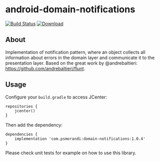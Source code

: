 # android-domain-notifications

[![Build Status](https://dev.azure.com/psmorandi/Android%20Domain%20Notifications/_apis/build/status/psmorandi.android-domain-notifications?branchName=master)](https://dev.azure.com/psmorandi/Android%20Domain%20Notifications/_build/latest?definitionId=1&branchName=master) [ ![Download](https://api.bintray.com/packages/psmorandi/android-domain-notifications/com.psmorandi.android.notifications/images/download.svg) ](https://bintray.com/psmorandi/android-domain-notifications/com.psmorandi.android.notifications/_latestVersion)

About
-----

Implementation of notification pattern, where an object collects all information about errors in the domain layer and communicate it to the presentation layer. Based on the great work by @andrebaltieri: https://github.com/andrebaltieri/flunt.

Usage
-----

Configure your `build.gradle` to access JCenter:

```
repositories {
    jcenter()
}
```

Then add the dependency:

```
dependencies {    
    implementation 'com.psmorandi:domain-notifications:1.0.4'
}
```

Please check unit tests for example on how to use this library.